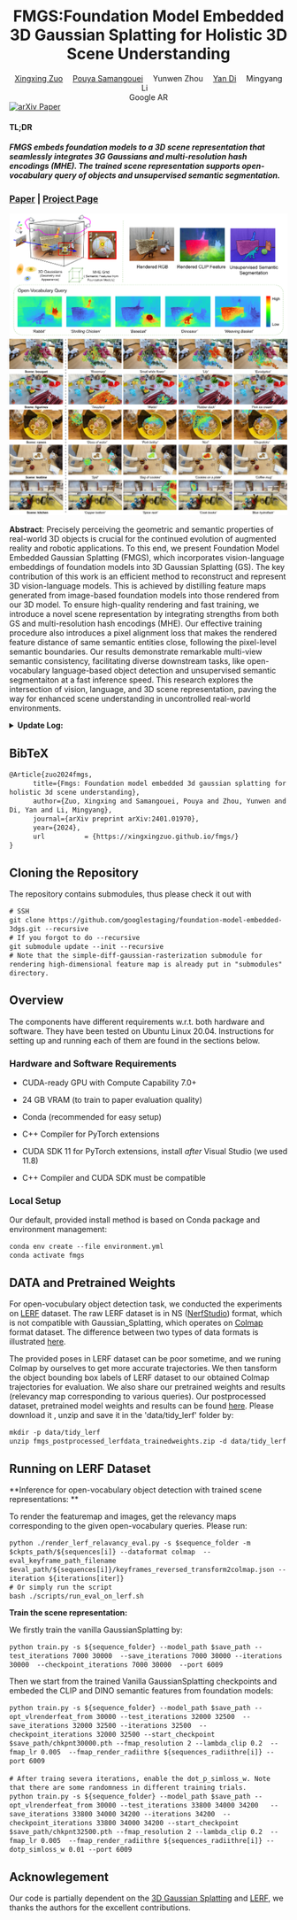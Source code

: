 <div align="center">
<h1><b>FMGS</b>:Foundation Model Embedded 3D Gaussian
Splatting for Holistic 3D Scene Understanding </h1>
</div>

<div align="center">
    <a href='https://chuan-10.github.io/' target='_blank'>Xingxing Zuo</a>&emsp;
    <a href='https://po0ya.github.io/' target='_blank'>Pouya Samangouei</a>&emsp;
    <a>Yunwen Zhou</a>&emsp;
    <a href='https://shangbuhuan13.github.io/' target='_blank'>Yan Di</a>&emsp;
    <a>Mingyang Li</a>&emsp;
</div>
<div  align="center">
    Google AR
</div>


<div>
<a target="_blank" href="https://arxiv.org/abs/2401.01970">
  <img src="https://img.shields.io/badge/arXiv-2401.01970-b31b1b.svg" alt="arXiv Paper"/>
</a>
</div>

<h4>TL;DR</h4>
<h5>FMGS embeds foundation models to a 3D scene representation that seamlessly integrates 3G Gaussians and multi-resolution hash encodings (MHE). The trained scene representation supports open-vocabulary query of objects and unsupervised semantic segmentation.</h5>

### [Paper](https://arxiv.org/pdf/2401.01970.pdf) | [Project Page](https://xingxingzuo.github.io/fmgs/)
![Teaser image](assets/teaser.png)
![Object query  image](assets/le3gs_composited_relevancy.png)

**Abstract**:  Precisely perceiving the geometric and semantic properties of real-world 3D objects is crucial for the continued evolution of augmented reality and robotic applications. To this end, we present Foundation Model Embedded Gaussian Splatting (FMGS), which incorporates vision-language embeddings of foundation models into 3D Gaussian Splatting (GS). The key contribution of this work is an efficient method to reconstruct and represent 3D vision-language models. This is achieved by distilling feature maps generated from image-based foundation models into those rendered from our 3D model. To ensure high-quality rendering and fast training, we introduce a novel scene representation by integrating strengths from both GS and multi-resolution hash encodings (MHE).  Our effective training procedure also introduces a pixel alignment loss that makes the rendered feature distance of same semantic entities close, following the pixel-level semantic boundaries. Our results demonstrate remarkable multi-view semantic consistency, facilitating diverse downstream tasks, like open-vocabulary language-based object detection and unsupervised semantic segmentaiton at a fast inference speed. This research explores the intersection of vision, language, and 3D scene representation, paving the way for enhanced scene understanding in uncontrolled real-world environments. 

<details span>
<summary><b>Update Log:</b></summary>
<br>
**June 27, 2024**: 
* Initial release of the FMGS  repository.
</details>


<section class="section" id="BibTeX">
  <div class="container is-max-desktop content">
    <h2 class="title">BibTeX</h2>
    <pre><code>@Article{zuo2024fmgs,
      title={Fmgs: Foundation model embedded 3d gaussian splatting for holistic 3d scene understanding},
      author={Zuo, Xingxing and Samangouei, Pouya and Zhou, Yunwen and Di, Yan and Li, Mingyang},
      journal={arXiv preprint arXiv:2401.01970},
      year={2024},
      url          = {https://xingxingzuo.github.io/fmgs/}
}</code></pre>
  </div>
</section>



## Cloning the Repository

The repository contains submodules, thus please check it out with 
```shell
# SSH
git clone https://github.com/googlestaging/foundation-model-embedded-3dgs.git --recursive
# If you forgot to do --recursive
git submodule update --init --recursive
# Note that the simple-diff-gaussian-rasterization submodule for rendering high-dimensional feature map is already put in "submodules" directory. 

```


## Overview

The components have different requirements w.r.t. both hardware and software. They have been tested on Ubuntu Linux 20.04. Instructions for setting up and running each of them are found in the sections below.

### Hardware and Software Requirements

- CUDA-ready GPU with Compute Capability 7.0+
- 24 GB VRAM (to train to paper evaluation quality)

- Conda (recommended for easy setup)
- C++ Compiler for PyTorch extensions 
- CUDA SDK 11 for PyTorch extensions, install *after* Visual Studio (we used 11.8)
- C++ Compiler and CUDA SDK must be compatible

### Local Setup

Our default, provided install method is based on Conda package and environment management:
```shell
conda env create --file environment.yml
conda activate fmgs
```


## DATA and Pretrained Weights

For open-vocubulary object detection task, we conducted the experiments on [LERF](https://www.lerf.io/) dataset.  The raw LERF dataset is in NS ([NerfStudio](https://docs.nerf.studio/index.html)) format, which is not compatible with Gaussian_Splatting, which operates on [Colmap](https://colmap.github.io/format.html) format dataset. The difference between two types of data formats is illustrated [here](https://docs.nerf.studio/quickstart/data_conventions.html).  

The provided poses in LERF dataset can be poor sometime, and we runing Colmap by ourselves to get more accurate trajectories. We then  tansform the object bounding box labels of LERF dataset to our obtained Colmap trajectories for evaluation. We also share   our pretrained weights and results (relevancy map corresponding to various queries). Our postprocessed dataset, pretrained model weights and results can be found [here](https://drive.google.com/drive/folders/1UYiXxOKTKByQrV8R07ZpVzbhJc-tYTPR?usp=sharing). Please download it , unzip  and save it  in the 'data/tidy_lerf' folder by:
```shell
mkdir -p data/tidy_lerf
unzip fmgs_postprocessed_lerfdata_trainedweights.zip -d data/tidy_lerf
```



## Running on LERF Dataset

**Inference for open-vocabulary  object detection with trained scene representations: ** 

To render the featuremap and images, get the relevancy maps corresponding to the given open-vocabulary queries. Please run:

```shell
python ./render_lerf_relavancy_eval.py -s $sequence_folder -m $ckpts_path/${sequences[i]} --dataformat colmap  --eval_keyframe_path_filename $eval_path/${sequences[i]}/keyframes_reversed_transform2colmap.json --iteration ${iterations[iter]} 
# Or simply run the script
bash ./scripts/run_eval_on_lerf.sh
```

**Train the scene representation:**

We firstly train the vanilla GaussianSplatting by:

```shell
python train.py -s ${sequence_folder} --model_path $save_path --test_iterations 7000 30000  --save_iterations 7000 30000 --iterations 30000  --checkpoint_iterations 7000 30000  --port 6009
```

Then we start from the trained Vanilla GaussianSplatting checkpoints and embeded the CLIP and DINO semantic features from foundation models:

```shell
python train.py -s ${sequence_folder} --model_path $save_path --opt_vlrenderfeat_from 30000 --test_iterations 32000 32500  --save_iterations 32000 32500 --iterations 32500  --checkpoint_iterations 32000 32500 --start_checkpoint $save_path/chkpnt30000.pth --fmap_resolution 2 --lambda_clip 0.2  --fmap_lr 0.005  --fmap_render_radiithre ${sequences_radiithre[i]} --port 6009

# After traing severa iterations, enable the dot_p_simloss_w. Note that there are some randomness in different training trials.
python train.py -s ${sequence_folder} --model_path $save_path --opt_vlrenderfeat_from 30000 --test_iterations 33800 34000 34200   --save_iterations 33800 34000 34200 --iterations 34200  --checkpoint_iterations 33800 34000 34200 --start_checkpoint $save_path/chkpnt32500.pth --fmap_resolution 2 --lambda_clip 0.2  --fmap_lr 0.005  --fmap_render_radiithre ${sequences_radiithre[i]} --dotp_simloss_w 0.01 --port 6009
```



## Acknowlegement
Our code is partially dependent on the [3D Gaussian Splatting](https://repo-sam.inria.fr/fungraph/3d-gaussian-splatting/) and [LERF](https://www.lerf.io/), we thanks the authors for the excellent contributions.
